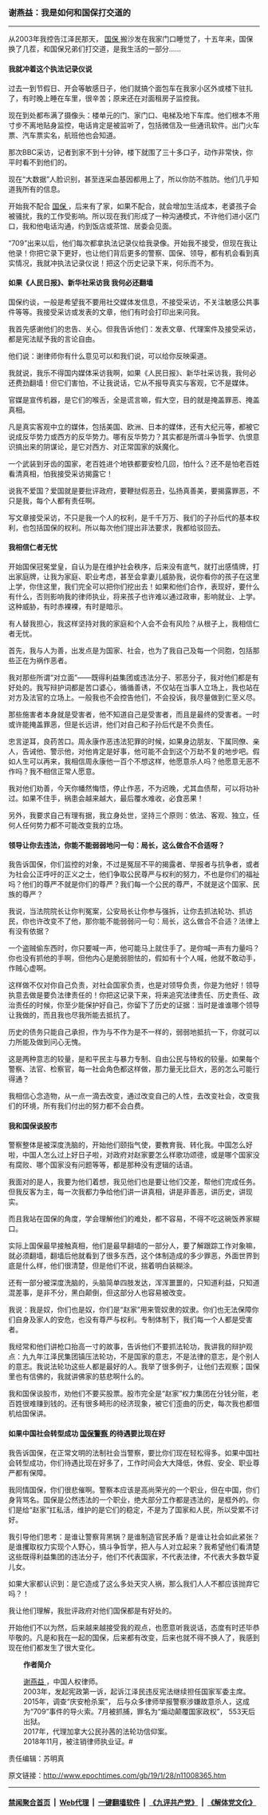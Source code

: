 ### 谢燕益：我是如何和国保打交道的
------------------------

<p>
 从2003年我控告江泽民那天，
 <a href="http://www.epochtimes.com/gb/tag/%E5%9B%BD%E4%BF%9D.html">
  国保
 </a>
 搬沙发在我家门口睡觉了，十五年来，国保换了几茬，和国保兄弟们打交道，是我生活的一部分……
</p>
<h4>
 我就冲着这个执法记录仪说
</h4>
<p>
 过去一到节假日、开会等敏感日子，他们就搞个面包车在我家小区外或楼下驻扎了，有时晚上睡在车里，很辛苦；原来还在对面租房子监控我。
</p>
<p>
 现在到处都布满了摄像头：楼单元的门、家门口、电梯及地下车库。他们根本不用寸步不离地贴身监控，电话肯定是被监听了，包括微信及一些通讯软件。出门火车票、汽车票实名，航班他也会知道。
</p>
<p>
 那次BBC采访，记者到家不到十分钟，楼下就围了三十多口子，动作非常快，你平时看不到他们的。
</p>
<p>
 现在“大数据”人脸识别，甚至连采血基因都用上了，所以你防不胜防。他们几乎知道我所有的信息。
</p>
<p>
 开始我不配合
 <a href="http://www.epochtimes.com/gb/tag/%E5%9B%BD%E4%BF%9D.html">
  国保
 </a>
 ，后来有了家，如果不配合，就会增加生活成本，老婆孩子会被骚扰，我的工作受影响。所以现在我们形成了一种沟通模式，不许他们进小区门口，我和他电话沟通，约到饭店或茶馆、居委会见面。
</p>
<p>
 “709”出来以后，他们每次都拿执法记录仪给我录像。开始我不接受，但现在我让他录！你把它录下更好，也让他们背后更多的警察、国保、领导，都有机会看到真实情况，我就冲执法记录仪说！把这个历史记录下来，何乐而不为。
</p>
<h4>
 如果《人民日报》、新华社采访我 我何必还翻墙
</h4>
<p>
 国保约谈，一般是希望我不要用社交媒体发信息，不接受采访，不关注敏感公共事件等等。我接受采访或发表的文章，他们有时会打印出来问我。
</p>
<p>
 我首先感谢他们的忠告、关心。但我告诉他们：发表文章、代理案件及接受采访，都是宪法赋予我的言论自由。
</p>
<p>
 他们说：谢律师你有什么意见可以和我们说，可以给你反映渠道。
</p>
<p>
 我就说，我乐不得国内媒体采访我啊，如果《人民日报》、新华社采访我，我何必还费劲翻墙！但它们害怕，不让我说话，它从不报导真实与客观，它不是媒体。
</p>
<p>
 官媒是宣传机器，是它们的喉舌，全是谎言嘛，假大空，目的就是掩盖罪恶、掩盖真相。
</p>
<p>
 凡是真实客观中立的媒体，包括美国、欧洲、日本的媒体，还有大纪元等，都被它说成反华势力或西方的反华势力。哪有反华势力？其实都是所谓斗争哲学、仇恨意识搞出来的阴谋论，是它对西方、对正常国家的妖魔化。
</p>
<p>
 一个武装到牙齿的国家，老百姓进个地铁都要安检几回，怕什么？还不是怕老百姓看清真相，怕我接受采访揭露它！
</p>
<p>
 说我不爱国？爱国就是要批评政府，要鞭挞假恶丑，弘扬真善美，要揭露罪恶，不只是我，每个人都有责任啊。
</p>
<p>
 写文章接受采访，不只是我一个人的权利，是千千万万、我们的子孙后代的基本权利，也包括国保的权利。所以每次他们提出非法要求，我都给驳回去。
</p>
<h4>
 我相信仁者无忧
</h4>
<p>
 开始国保冠冕堂皇，自认为是在维护社会秩序，后来没有底气，就打出感情牌，打出家庭牌，让我为家庭、职业考虑，甚至会拿妻儿威胁我，说你看你的孩子在这里上学，你住这里，我们完全可以把你们挖出去！如果和他们合作，表现好，要什么有什么，否则影响我的律师执业，将来孩子也许难以通过政审，影响就业、上学。这种威胁，有时赤裸裸，有时是暗示。
</p>
<p>
 有人替我担心，我这样坚持对我的家庭和个人会不会有风险？从根子上，我相信仁者无忧。
</p>
<p>
 首先，我与人为善，出发点是为国家、社会，也为了我自己及每一个同胞，包括那些正在为祸作恶者。
</p>
<p>
 我对那些所谓“对立面”——既得利益集团或违法分子、邪恶分子，我对他们都是有好处的。我写辩护词都是苦口婆心，循循善诱，不仅站在当事人立场上，我也站在对方及法官的立场上。一般我也不会控告他们，不会投诉，我尽量做到仁至义尽。
</p>
<p>
 那些施害者本身就是受害者，他不知道自己是受害者，而且是最终的受害者。一时或许能掩盖罪恶，但是长远讲，他们对自己和子孙后代是不负责任。
</p>
<p>
 忠言逆耳，良药苦口。周永康作恶违法犯罪的时候，如果身边朋友、下属同僚、亲人，告诫他、警示他，对他肯定是好事，他可能不会到这个万劫不复的地步吧。假如人生可以再来，我相信周永康他一百个不想这样，他愿意杀人吗？他愿意无恶不作吗？我不相信正常人愿意。
</p>
<p>
 我对他们劝善，今天你幡然悔悟，停止作恶，不为迟晚，尤其血债帮，可以将功补过。如果不住手，祸患会越来越大，最后覆水难收，必食恶果！
</p>
<p>
 另外，我要求自己有理有据，我立身处世，坚持三个原则：依法、客观、独立，任何人任何势力都不可能改变我的立场。
</p>
<h4>
 领导让你去违法，你能不能弱弱地问一句：局长，这么做合不合适呀？
</h4>
<p>
 我告诉国保，你们监控的对象，不过是冤屈不平的揭露者、举报者与抗争者，或者为社会公正呼吁的正义之士，他们争取公民尊严与权利的努力，不也是你们的福祉吗？他们的尊严不就是你们的尊严？我们每一个公民的尊严，不就是这个国家、民族的尊严？
</p>
<p>
 我说，当法院院长让你判冤案，公安局长让你参与强拆，让你去抓法轮功、抓访民，你也许改变不了他，那你能不能弱弱问一句：局长，这么做合不合适？法律上有没有依据？
</p>
<p>
 一个盗贼偷东西时，你只要喊一声，他可能马上就住手了。是你喊一声有力量吗？你也没有抓他的手啊，但他内心是脆弱胆怯的，假如有十个人喊，他就不敢动手，作贼心虚啊。
</p>
<p>
 这样做不仅对你自己负责，对社会国家负责，也是对领导负责，你是为他好！领导执意去做是要负法律责任的！你把这记录下来，将来追究法律责任、历史责任、政治责任的时候，你至少能保护好自己，你留下了历史的证据：当时是谁谁哪个领导让我做的，而且我也尽我所能去抵抗了。
</p>
<p>
 历史的债务只能自己承担，作为与不作为是不一样的，弱弱地抵抗一下，你就可以力所能及做到问心无愧。
</p>
<p>
 这是两种意志的较量，是和平民主与暴力专制、自由公民与特权的较量。如果每个警察、法官、检察官，每一社会角色都这样做，那力量无比巨大，恶的怎么可能行得通？
</p>
<p>
 我相信心念造物，从一点一滴去改变，通过改变自己的人性，去改变社会，改变我们的环境，所有我们付出的努力都不会白费。
</p>
<h4>
 我和国保谈股市
</h4>
<p>
 警察整体是被深度洗脑的，开始他们颐指气使，要教育我、转化我。中国怎么好啦，中国人怎么过上好日子啦，对政府对赵家要怎么样歌功颂德，或是哪个国家没有腐败、哪个国家没有问题等等，都是那种没有逻辑的话语。
</p>
<p>
 我面对的是人，我要为他们着想，我见他们也是要让他们交差，帮他们完成任务。但我反客为主，每一次我都力争给他们讲一讲真相，讲是非善恶，讲历史，讲现实。
</p>
<p>
 而且我站在国保的角度，学会理解他们的难处，都不容易，不得不吃这碗饭养家糊口。
</p>
<p>
 实际上国保最早接触真相，他们是最早翻墙的一部分人，要了解跟踪工作对象嘛，就必须翻墙，翻墙后他就看到了很多东西，这个体制造成的多少罪恶，外面世界到底是什么样，他们很清楚，但是他们不说，揣着明白装糊涂。
</p>
<p>
 还有一部分被深度洗脑的，头脑简单四肢发达，浑浑噩噩的，只知道利益，只知道混差事，是非不分，黑白颠倒，但这部分人也容易被改变。
</p>
<p>
 我说：我是奴，你们也是奴，你们是“赵家”用来管奴隶的奴隶。你们也无法保障你们自身及家人的安危，也没有尊严与权利。专制体制下，我们每一个人都是受害者。
</p>
<p>
 我经常和他们讲枪口抬高一寸的故事，告诉他们不要抓法轮功，我讲我的辩护观点：九九年江泽民集团镇压法轮功，不是国家的意志，不是法律的意志，是个别人的意志。我说法轮功这些人都是最好的人。我举了很多例子，让他们去观察；国保里也有信佛的，我就讲佛家的慈悲啊什么的。
</p>
<p>
 我和国保谈股市，劝他们不要买股票。股市完全是“赵家”权力集团在分钱分赃，老百姓很难赚到钱的。还有很多畸形的经济现象，被它们歪曲的历史，每次我也都借机给国保讲。
</p>
<h4>
 如果中国社会转型成功
 <a href="http://www.epochtimes.com/gb/tag/%E5%9B%BD%E4%BF%9D%E8%AD%A6%E5%AF%9F.html">
  国保警察
 </a>
 的待遇要比现在好
</h4>
<p>
 我告诉国保，在正常文明的法制社会当警察，要比你们现在轻松得多。如果中国社会转型成功，你们待遇比现在好多了，工作时间会大大降低，休假、安全、职业尊严都有保障。
</p>
<p>
 我同情国保，你们很悲催啊。警察本应该是高尚荣光的一个职业，但在中国，你们身背骂名。国保是公然违法的一个职业，绝大部分工作都是违法的，是框外的。你们是给“赵家”扛私活，维护的是它们的稳定，不是为了国家和人民，所以受累不讨好。
</p>
<p>
 我引导他们思考：是谁让警察背黑锅？是谁制造官民矛盾？是谁让社会如此紧张？ 是谁攫取权力实现个人野心，搞斗争哲学，把人与人对立起来？我希望他们看清楚这些既得利益集团的违法分子，他们不代表国家，不代表法律，不代表大多数华夏儿女。
</p>
<p>
 如果大家都认识到：是它造成了这么多处天灾人祸，那么我们人人不都应该抛弃它吗？！
</p>
<p>
 我让他们理解，我批评政府对他们国保都是有好处的。
</p>
<p>
 开始他们不以为然，后来越来越接受我的观点，也愿意听我说话，态度有时还毕恭毕敬的。凡是和我在一起的国保，后来都有改变，后来也就不得不换人了，我感到现在他们都发生了很大变化。
</p>
<p style="padding-left: 30px;">
 <strong>
  作者简介
 </strong>
</p>
<p style="padding-left: 30px;">
 <a href="http://www.epochtimes.com/gb/tag/%E8%B0%A2%E7%87%95%E7%9B%8A.html">
  谢燕益
 </a>
 ，中国人权律师。
 <br/>
 2003年，发起宪政第一诉，起诉江泽民违反宪法继续担任国家军委主席。
 <br/>
 2015年，调查“庆安枪杀案”， 后与众多律师举报警察涉嫌故意杀人，这成为“709”事件的导火索。7月被抓捕，罪名为“煽动颠覆国家政权”， 553天后出狱。
 <br/>
 2017年，代理加拿大公民孙茜的法轮功信仰案。
 <br/>
 2018年11月，被注销律师执业证。#
</p>
<p>
 责任编辑：苏明真
</p>

原文链接：http://www.epochtimes.com/gb/19/1/28/n11008365.htm


------------------------
#### [禁闻聚合首页](https://github.com/gfw-breaker/banned-news/blob/master/README.md) &nbsp;|&nbsp; [Web代理](https://github.com/gfw-breaker/open-proxy/blob/master/README.md) &nbsp;|&nbsp; [一键翻墙软件](https://github.com/gfw-breaker/nogfw/blob/master/README.md) &nbsp;|&nbsp; [《九评共产党》](https://github.com/gfw-breaker/9ping.md/blob/master/README.md#九评之一评共产党是什么) &nbsp;|&nbsp; [《解体党文化》](https://github.com/gfw-breaker/jtdwh.md/blob/master/README.md#绪论)